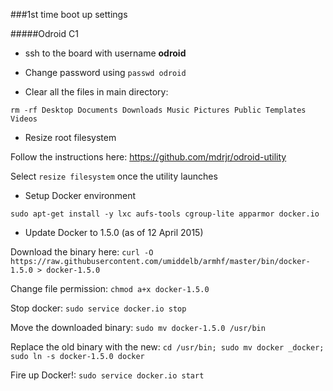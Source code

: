 ###1st time boot up settings

#####Odroid C1

- ssh to the board with username **odroid**

- Change password using `passwd odroid`

- Clear all the files in main directory:

`rm -rf Desktop Documents Downloads Music Pictures Public Templates Videos`

- Resize root filesystem

Follow the instructions here: https://github.com/mdrjr/odroid-utility 

Select `resize filesystem` once the utility launches

- Setup Docker environment

`sudo apt-get install -y lxc aufs-tools cgroup-lite apparmor docker.io`

- Update Docker to 1.5.0 (as of 12 April 2015)

Download the binary here: `curl -O https://raw.githubusercontent.com/umiddelb/armhf/master/bin/docker-1.5.0 > docker-1.5.0`

Change file permission: `chmod a+x docker-1.5.0`

Stop docker: `sudo service docker.io stop`

Move the downloaded binary: `sudo mv docker-1.5.0 /usr/bin`

Replace the old binary with the new: `cd /usr/bin; sudo mv docker _docker; sudo ln -s docker-1.5.0 docker`

Fire up Docker!: `sudo service docker.io start`

